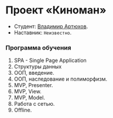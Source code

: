 # Проект «Киноман»

* Студент: [Владимир Артюхов](https://up.htmlacademy.ru/htmlcss/26/user/1095935).
* Наставник: `Неизвестно`.

### Программа обучения
1. SPA - Single Page Application
2. Структуры данных
3. ООП, введение.
4. ООП, наследование и полиморфизм.
5. MVP, Presenter.
6. MVP, View.
7. MVP, Model.
8. Работа с сетью.
9. Offline.